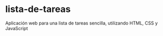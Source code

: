 # lista-de-tareas
Aplicación web para una lista de tareas sencilla, utilizando HTML, CSS y JavaScript
